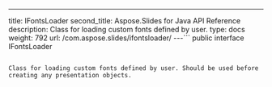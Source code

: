 ---
title: IFontsLoader
second_title: Aspose.Slides for Java API Reference
description: Class for loading custom fonts defined by user.
type: docs
weight: 792
url: /com.aspose.slides/ifontsloader/
---```
public interface IFontsLoader
```

Class for loading custom fonts defined by user. Should be used before creating any presentation objects.
